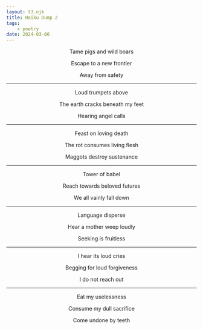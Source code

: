 ```yaml
---
layout: t3.njk
title: Haiku Dump 2
tags:
    - poetry
date: 2024-03-06
---
```


<style>
   p{
    text-align: center;
   }

   h2{
    text-align: center;
   }
</style>

Tame pigs and wild boars

Escape to a new frontier

Away from safety

---

Loud trumpets above 

The earth cracks beneath my feet 

Hearing angel calls

---

Feast on loving death 

The rot consumes living flesh 

Maggots destroy sustenance

---

Tower of babel 

Reach towards beloved futures 

We all vainly fall down

---

Language disperse

Hear a mother weep loudly

Seeking is fruitless

---

I hear its loud cries

Begging for loud forgiveness

I do not reach out

---

Eat my uselessness 

Consume my dull sacrifice 

Come undone by teeth